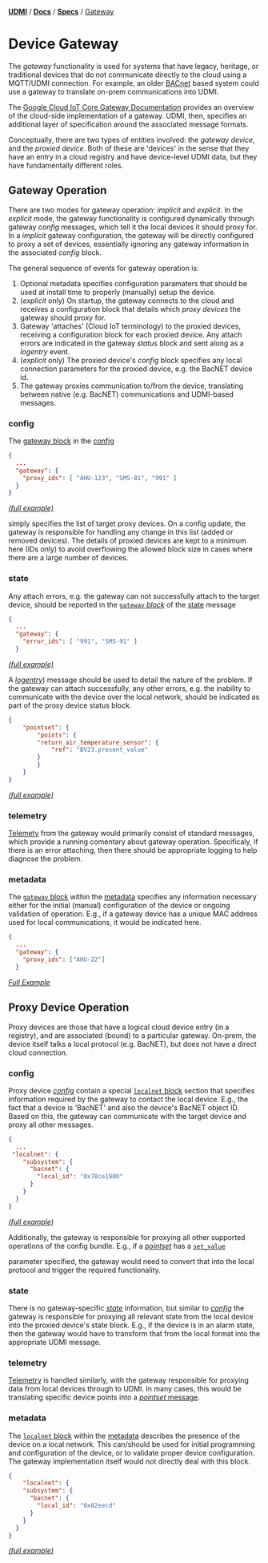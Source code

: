 [**UDMI**](../../) / [**Docs**](../) / [**Specs**](./)
/ [Gateway](#)

# Device Gateway

The _gateway_ functionality is used for systems that have legacy, heritage,
or traditional devices that do not communicate directly to the cloud using
a MQTT/UDMI connection. For example, an older [BACnet](http://www.bacnet.org/)
based system could use a gateway to translate on-prem communications into UDMI.

The
[Google Cloud IoT Core Gateway Documentation](https://cloud.google.com/iot/docs/how-tos/gateways)
provides an overview of the cloud-side implementation of a gateway. UDMI, then,
specifies an additional layer of specification around the associated
message formats.

Conceptually, there are two types of
entities involved: the _gateway device_, and the _proxied device_. Both of
these are 'devices' in the sense that they have an entry in a cloud registry
and have device-level UDMI data, but they have fundamentally different roles.

## Gateway Operation

There are two modes for gateway operation: _implicit_ and _explicit_. In the
_explicit_ mode, the gateway functionality is configured dynamically through
gateway _config_ messages, which tell it the local devices it should proxy
for. In a _implicit_ gateway configuration, the gateway will be directly
configured to proxy a set of devices, essentially ignoring any gateway
information in the associated _config_ block.

The general sequence of events for gateway operation is:
1. Optional metadata specifies configuration paramaters that should be used
at install time to properly (manually) setup the device.
2. (_explicit_ only) On startup, the gateway connects to the cloud and receives
a configuration block that details which _proxy devices_ the gateway should proxy for.
4. Gateway 'attaches' (Cloud IoT terminology) to the proxied devices,
receiving a configuration block for each proxied device. Any attach errors are
indicated in the gateway _status_ block and sent along as a _logentry_ event.
5. (_explicit_ only) The proxied device's _config_ block specifies any local
connection parameters for the proxied device, e.g. the BacNET device id.
6. The gateway proxies communication to/from the device, translating between
native (e.g. BacNET) communications and UDMI-based messages.

### config

The [gateway block](../../gencode/docs/config.html#gateway) in the [config](../messages/config.md)

```json
{
  ...
  "gateway": {
    "proxy_ids": [ "AHU-123", "SMS-81", "991" ]
  }
}
```
[_(full example)_](udmi/tests/config.tests/gateway.json)

simply specifies the list of target proxy devices.
On a config update, the gateway is responsible for handling any change in
this list (added or removed devices). The details of proxied devices are
kept to a minimum here (IDs only) to avoid overflowing the allowed block
size in cases where there are a large number of devices.

### state

Any attach errors, e.g. the gateway can not successfully attach to the target
device, should be reported in the [`gateway` _block_](state.html#gateway) of the [state](../messages/state.md) message

```json
{
  ...
  "gateway": {
    "error_ids": [ "991", "SMS-91" ]
  }
```
[_(full example)_](../../tests/state.tests/gateway.json)

A [_logentry_](../../gencode/docs/event_system.html#logentries)) message should be used to detail
the nature of the problem. If the gateway can attach successfully, any other errors, e.g. the
inability to communicate with the device over the local network, should be indicated as part of the
proxy device status block.
```json
{
    "pointset": {
        "points": {
        "return_air_temperature_sensor": {
            "ref": "BV23.present_value"
        }
        }
    }
}
```
[_(full example)_](../../tests/state.tests/gateway.json)

### telemetry

[Telemety](../messages/event.md) from the gateway would primarily consist of standard messages,
which provide a running comentary about gateway operation. Specificaly, if there is an error
attaching, then there should be appropriate logging to help diagnose the problem.

### metadata

The [`gateway` block](../../gencode/docs/metadata.html#gateway) within the [metadata](metadata.md)
specifies any information necessary either for the initial (manual) configuration of the device or
ongoing validation of operation. E.g., if a gateway device has a unique MAC address used for local
communications, it would be indicated here.
```json
{
  ...
  "gateway": {
    "proxy_ids": ["AHU-22"]
  }
```
[_Full Example_](../../tests/metadata.tests/gateway.json) 

## Proxy Device Operation

Proxy devices are those that have a logical cloud device entry (in a registry),
and are associated (bound) to a particular gateway. On-prem, the device
itself talks a local protocol (e.g. BacNET), but does not have a direct
cloud connection.

### config

Proxy device [_config_](../messages/config.md) contain a special
[`localnet` block](../../gencode/docs/config.html#localnet) section that
specifies information required by the gateway to contact the local device.
E.g., the fact that a device is 'BacNET' and also the device's BacNET object
ID. Based on this, the gateway can communicate with the target device and proxy
all other messages.
```json
{
  ...
 "localnet": {
    "subsystem": {
      "bacnet": {
        "local_id": "0x78ce1900"
      }
    }
  }
}
```
[_(full example)_](../../tests/config.tests/proxy.json) 


Additionally, the gateway is responsible for proxying all other supported operations of the config
bundle. E.g., if a [_pointset_](../messages/pointset.md) has a
[`set_value`](../../gencode/docs/config.html#pointset_points_pattern1_set_value) 

parameter specified, the gateway would need to convert that into the local protocol
and trigger the required functionality.

### state

There is no gateway-specific [_state_](../messages/state.md) information, but similar to
[_config_](../messages/config.md) the gateway is responsible for proxying all relevant state from
the local device into the proxied device's state block. E.g., if the device is in an alarm state,
then the gateway would have to transform that from the local format into the appropriate UDMI
message.

### telemetry

[Telemetry](../messages/telemetry.md) is handled similarly, with the gateway responsible for
proxying data from local devices through to UDMI. In many cases, this would be translating specific
device points into a [_pointset_ message](../../tests/event_pointset.tests/example.json).

### metadata
The [`localnet` block](../../gencode/docs/metadata.html#localnet) within the [metadata](metadata.md)
describes the presence of the device on a local network. This can/should be used for initial
programming and configuration of the device, or to validate proper device configuration. The gateway
implementation itself would not directly deal with this block.

```json
{
    "localnet": {
    "subsystem": {
      "bacnet": {
        "local_id": "0x82eecd"
      }
    }
  }
}
```
[_(full example)_](../../tests/metadata.tests/proxy.json)
